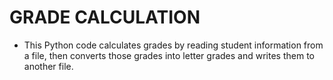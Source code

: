 # GRADE CALCULATION
 - This Python code calculates grades by reading student information from a file, then converts those grades into letter grades and writes them to another file.